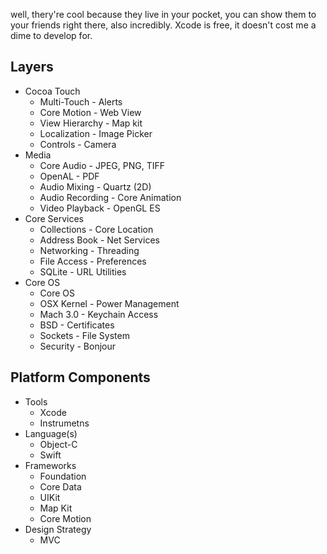 well, thery're cool because they live in your pocket, you can show them to your friends right there, also incredibly.
Xcode is free, it doesn't cost me a dime to develop for.

## Layers

+ Cocoa Touch
  + Multi-Touch - Alerts
  + Core Motion - Web View
  + View Hierarchy - Map kit
  + Localization - Image Picker
  + Controls - Camera
+ Media
  + Core Audio - JPEG, PNG, TIFF
  + OpenAL - PDF
  + Audio Mixing - Quartz (2D)
  + Audio Recording - Core Animation
  + Video Playback - OpenGL ES
+ Core Services
  + Collections - Core Location
  + Address Book - Net Services
  + Networking - Threading
  + File Access - Preferences
  + SQLite - URL Utilities
+ Core OS
  + Core OS
  + OSX Kernel - Power Management
  + Mach 3.0 - Keychain Access
  + BSD - Certificates
  + Sockets - File System
  + Security - Bonjour


## Platform Components

+ Tools 
  + Xcode 
  + Instrumetns
+ Language(s)
  + Object-C 
  + Swift
+ Frameworks
  + Foundation
  + Core Data
  + UIKit
  + Map Kit
  + Core Motion
+ Design Strategy
  + MVC
